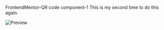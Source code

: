 FrontendMentor-QR code component-1
This is my second time to do this again. 

![Preview](https://github.com/paiveryhappy/QR-code-component/assets/62796619/a664dbc0-0180-4f0a-b7c7-efdfe34390be)
